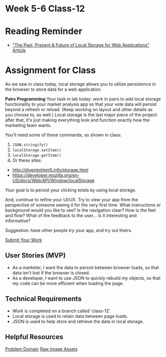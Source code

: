 # Week 5-6 Class-12

# Reading Reminder
* ["The Past, Present & Future of Local Storage for Web Applications" Article](https://canvas.instructure.com/courses/1007443/modules/items/9018957)

# Assignment for Class
As we saw in class today, local storage allows you to utilize persistence in the browser to store data for a web application.

**Pairs Programming** Your task in lab today: work in pairs to add local storage functionality to your market analysis app so that your vote data will persist beyond a refresh or reload. (Keep working on layout and other details as you choose to, as well.) Local storage is the last major piece of the project: after that, it's just making everything look and function exactly how the marketing team wants.

You'll need some of these commands, as shown in class:

1. `JSON.stringify()`
2. `localStorage.setItem()`
3. `localStorage.getItem()`
4. Or these sites:
  - http://diveintohtml5.info/storage.html
  - https://developer.mozilla.org/en-US/docs/Web/API/Window/localStorage

Your goal is to persist your clicking totals by using local storage.

And, continue to refine your UI/UX. Try to view your app from the perspective of someone seeing it for the very first time. What instructions or background would you like to see? Is the navigation clear? How is the feel and flow? What of the feedback to the user... is it interesting and informative?

Suggestion: have other people try your app, and try out theirs.

[Submit Your Work](https://canvas.instructure.com/courses/1007443/modules/items/9018943)

## User Stories (MVP)
 - As a marketer, I want the data to persist between browser loads, so that data isn't lost if the browser is closed.
 - As a developer, I want to use JSON to quickly rebuild my objects, so that my code can be more efficient when loading the page.

## Technical Requirements
 - Work is completed on a branch called 'class-12'.
 - Local storage is used to retain data between page loads.
 - JSON is used to help store and retrieve the data in local storage.

## Helpful Resources
[Problem Domain](../assets/README.md)
[Raw Image Assets](../assets/imgs)
